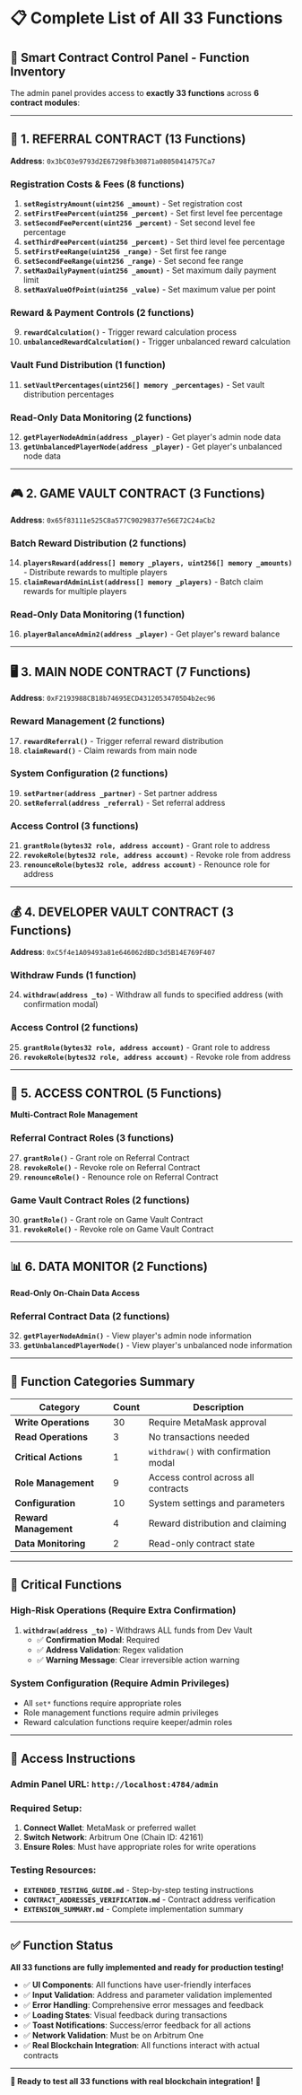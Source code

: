# 📋 Complete List of All 33 Functions

## 🎯 **Smart Contract Control Panel - Function Inventory**

The admin panel provides access to **exactly 33 functions** across **6 contract modules**:

---

## 🔗 **1. REFERRAL CONTRACT** (13 Functions)
**Address**: `0x3bC03e9793d2E67298fb30871a08050414757Ca7`

### **Registration Costs & Fees** (8 functions)
1. **`setRegistryAmount(uint256 _amount)`** - Set registration cost
2. **`setFirstFeePercent(uint256 _percent)`** - Set first level fee percentage
3. **`setSecondFeePercent(uint256 _percent)`** - Set second level fee percentage
4. **`setThirdFeePercent(uint256 _percent)`** - Set third level fee percentage
5. **`setFirstFeeRange(uint256 _range)`** - Set first fee range
6. **`setSecondFeeRange(uint256 _range)`** - Set second fee range
7. **`setMaxDailyPayment(uint256 _amount)`** - Set maximum daily payment limit
8. **`setMaxValueOfPoint(uint256 _value)`** - Set maximum value per point

### **Reward & Payment Controls** (2 functions)
9. **`rewardCalculation()`** - Trigger reward calculation process
10. **`unbalancedRewardCalculation()`** - Trigger unbalanced reward calculation

### **Vault Fund Distribution** (1 function)
11. **`setVaultPercentages(uint256[] memory _percentages)`** - Set vault distribution percentages

### **Read-Only Data Monitoring** (2 functions)
12. **`getPlayerNodeAdmin(address _player)`** - Get player's admin node data
13. **`getUnbalancedPlayerNode(address _player)`** - Get player's unbalanced node data

---

## 🎮 **2. GAME VAULT CONTRACT** (3 Functions)
**Address**: `0x65f83111e525C8a577C90298377e56E72C24aCb2`

### **Batch Reward Distribution** (2 functions)
14. **`playersReward(address[] memory _players, uint256[] memory _amounts)`** - Distribute rewards to multiple players
15. **`claimRewardAdminList(address[] memory _players)`** - Batch claim rewards for multiple players

### **Read-Only Data Monitoring** (1 function)
16. **`playerBalanceAdmin2(address _player)`** - Get player's reward balance

---

## 🖥️ **3. MAIN NODE CONTRACT** (7 Functions)
**Address**: `0xF2193988CB18b74695ECD43120534705D4b2ec96`

### **Reward Management** (2 functions)
17. **`rewardReferral()`** - Trigger referral reward distribution
18. **`claimReward()`** - Claim rewards from main node

### **System Configuration** (2 functions)
19. **`setPartner(address _partner)`** - Set partner address
20. **`setReferral(address _referral)`** - Set referral address

### **Access Control** (3 functions)
21. **`grantRole(bytes32 role, address account)`** - Grant role to address
22. **`revokeRole(bytes32 role, address account)`** - Revoke role from address
23. **`renounceRole(bytes32 role, address account)`** - Renounce role for address

---

## 💰 **4. DEVELOPER VAULT CONTRACT** (3 Functions)
**Address**: `0xC5f4e1A09493a81e646062dBDc3d5B14E769F407`

### **Withdraw Funds** (1 function)
24. **`withdraw(address _to)`** - Withdraw all funds to specified address (with confirmation modal)

### **Access Control** (2 functions)
25. **`grantRole(bytes32 role, address account)`** - Grant role to address
26. **`revokeRole(bytes32 role, address account)`** - Revoke role from address

---

## 🔐 **5. ACCESS CONTROL** (5 Functions)
**Multi-Contract Role Management**

### **Referral Contract Roles** (3 functions)
27. **`grantRole()`** - Grant role on Referral Contract
28. **`revokeRole()`** - Revoke role on Referral Contract
29. **`renounceRole()`** - Renounce role on Referral Contract

### **Game Vault Contract Roles** (2 functions)
30. **`grantRole()`** - Grant role on Game Vault Contract
31. **`revokeRole()`** - Revoke role on Game Vault Contract

---

## 📊 **6. DATA MONITOR** (2 Functions)
**Read-Only On-Chain Data Access**

### **Referral Contract Data** (2 functions)
32. **`getPlayerNodeAdmin()`** - View player's admin node information
33. **`getUnbalancedPlayerNode()`** - View player's unbalanced node information

---

## 🎯 **Function Categories Summary**

| Category | Count | Description |
|----------|-------|-------------|
| **Write Operations** | 30 | Require MetaMask approval |
| **Read Operations** | 3 | No transactions needed |
| **Critical Actions** | 1 | `withdraw()` with confirmation modal |
| **Role Management** | 9 | Access control across all contracts |
| **Configuration** | 10 | System settings and parameters |
| **Reward Management** | 4 | Reward distribution and claiming |
| **Data Monitoring** | 2 | Read-only contract state |

---

## 🚨 **Critical Functions**

### **High-Risk Operations** (Require Extra Confirmation)
1. **`withdraw(address _to)`** - Withdraws ALL funds from Dev Vault
   - ✅ **Confirmation Modal**: Required
   - ✅ **Address Validation**: Regex validation
   - ✅ **Warning Message**: Clear irreversible action warning

### **System Configuration** (Require Admin Privileges)
- All `set*` functions require appropriate roles
- Role management functions require admin privileges
- Reward calculation functions require keeper/admin roles

---

## 🔗 **Access Instructions**

### **Admin Panel URL**: `http://localhost:4784/admin`

### **Required Setup**:
1. **Connect Wallet**: MetaMask or preferred wallet
2. **Switch Network**: Arbitrum One (Chain ID: 42161)
3. **Ensure Roles**: Must have appropriate roles for write operations

### **Testing Resources**:
- **`EXTENDED_TESTING_GUIDE.md`** - Step-by-step testing instructions
- **`CONTRACT_ADDRESSES_VERIFICATION.md`** - Contract address verification
- **`EXTENSION_SUMMARY.md`** - Complete implementation summary

---

## ✅ **Function Status**

**All 33 functions are fully implemented and ready for production testing!**

- ✅ **UI Components**: All functions have user-friendly interfaces
- ✅ **Input Validation**: Address and parameter validation implemented
- ✅ **Error Handling**: Comprehensive error messages and feedback
- ✅ **Loading States**: Visual feedback during transactions
- ✅ **Toast Notifications**: Success/error feedback for all actions
- ✅ **Network Validation**: Must be on Arbitrum One
- ✅ **Real Blockchain Integration**: All functions interact with actual contracts

---

**🎉 Ready to test all 33 functions with real blockchain integration!** 🚀 